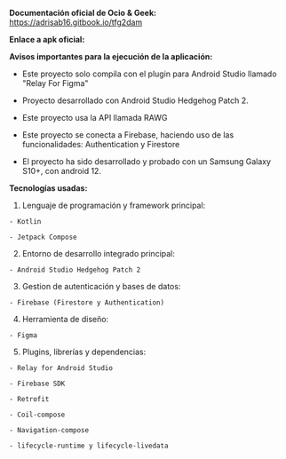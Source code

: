 **Documentación oficial de Ocio & Geek:** https://adrisab16.gitbook.io/tfg2dam


**Enlace a apk oficial:** 


**Avisos importantes para la ejecución de la aplicación:**

- Este proyecto solo compila con el plugin para Android Studio llamado "Relay For Figma"

- Proyecto desarrollado con Android Studio Hedgehog Patch 2.

- Este proyecto usa la API llamada RAWG

- Este proyecto se conecta a Firebase, haciendo uso de las funcionalidades: Authentication y Firestore

- El proyecto ha sido desarrollado y probado con un Samsung Galaxy S10+, con android 12.

**Tecnologías usadas:**

  1. Lenguaje de programación y framework principal:

    - Kotlin
    
    - Jetpack Compose

  2. Entorno de desarrollo integrado principal:

    - Android Studio Hedgehog Patch 2

  3. Gestion de autenticación y bases de datos:

    - Firebase (Firestore y Authentication)

  4. Herramienta de diseño:

    - Figma

  5. Plugins, librerías y dependencias: 

    - Relay for Android Studio

    - Firebase SDK

    - Retrofit

    - Coil-compose

    - Navigation-compose

    - lifecycle-runtime y lifecycle-livedata
